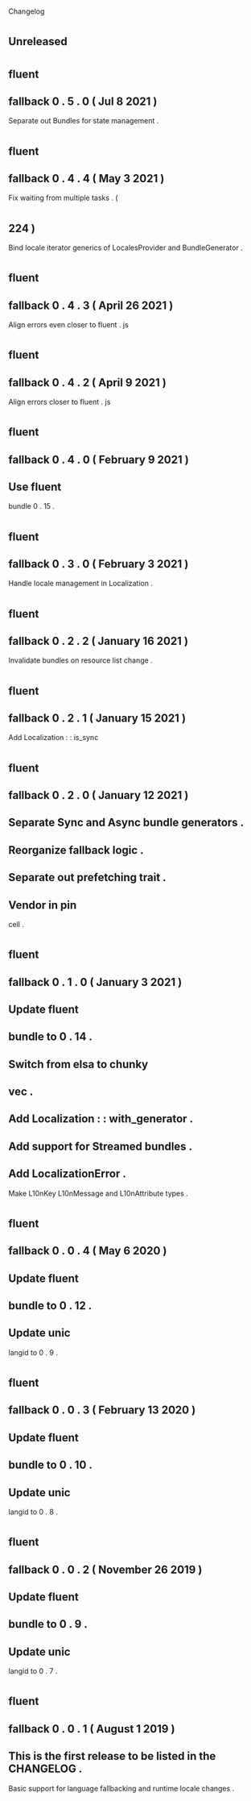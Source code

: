 #
Changelog
#
#
Unreleased
-
#
#
fluent
-
fallback
0
.
5
.
0
(
Jul
8
2021
)
-
Separate
out
Bundles
for
state
management
.
#
#
fluent
-
fallback
0
.
4
.
4
(
May
3
2021
)
-
Fix
waiting
from
multiple
tasks
.
(
#
224
)
-
Bind
locale
iterator
generics
of
LocalesProvider
and
BundleGenerator
.
#
#
fluent
-
fallback
0
.
4
.
3
(
April
26
2021
)
-
Align
errors
even
closer
to
fluent
.
js
#
#
fluent
-
fallback
0
.
4
.
2
(
April
9
2021
)
-
Align
errors
closer
to
fluent
.
js
#
#
fluent
-
fallback
0
.
4
.
0
(
February
9
2021
)
-
Use
fluent
-
bundle
0
.
15
.
#
#
fluent
-
fallback
0
.
3
.
0
(
February
3
2021
)
-
Handle
locale
management
in
Localization
.
#
#
fluent
-
fallback
0
.
2
.
2
(
January
16
2021
)
-
Invalidate
bundles
on
resource
list
change
.
#
#
fluent
-
fallback
0
.
2
.
1
(
January
15
2021
)
-
Add
Localization
:
:
is_sync
#
#
fluent
-
fallback
0
.
2
.
0
(
January
12
2021
)
-
Separate
Sync
and
Async
bundle
generators
.
-
Reorganize
fallback
logic
.
-
Separate
out
prefetching
trait
.
-
Vendor
in
pin
-
cell
.
#
#
fluent
-
fallback
0
.
1
.
0
(
January
3
2021
)
-
Update
fluent
-
bundle
to
0
.
14
.
-
Switch
from
elsa
to
chunky
-
vec
.
-
Add
Localization
:
:
with_generator
.
-
Add
support
for
Streamed
bundles
.
-
Add
LocalizationError
.
-
Make
L10nKey
L10nMessage
and
L10nAttribute
types
.
#
#
fluent
-
fallback
0
.
0
.
4
(
May
6
2020
)
-
Update
fluent
-
bundle
to
0
.
12
.
-
Update
unic
-
langid
to
0
.
9
.
#
#
fluent
-
fallback
0
.
0
.
3
(
February
13
2020
)
-
Update
fluent
-
bundle
to
0
.
10
.
-
Update
unic
-
langid
to
0
.
8
.
#
#
fluent
-
fallback
0
.
0
.
2
(
November
26
2019
)
-
Update
fluent
-
bundle
to
0
.
9
.
-
Update
unic
-
langid
to
0
.
7
.
#
#
fluent
-
fallback
0
.
0
.
1
(
August
1
2019
)
-
This
is
the
first
release
to
be
listed
in
the
CHANGELOG
.
-
Basic
support
for
language
fallbacking
and
runtime
locale
changes
.
